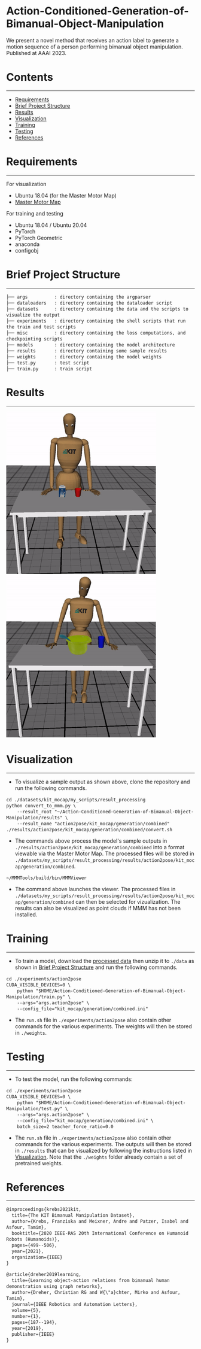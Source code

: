 # Action-Conditioned-Generation-of-Bimanual-Object-Manipulation

We present a novel method that receives an action label to generate a motion sequence of a person performing bimanual object manipulation. Published at AAAI 2023.

# Contents
------------
  * [Requirements](#requirements)
  * [Brief Project Structure](#brief-project-structure)
  * [Results](#results)
  * [Visualization](#visualization)
  * [Training](#training)
  * [Testing](#testing)
  * [References](#references)

# Requirements
------------
 
For visualization

  * Ubuntu 18.04 (for the Master Motor Map)
  * [Master Motor Map](https://mmm.humanoids.kit.edu/mmm2-2-installation.html) 
  
For training and testing

  * Ubuntu 18.04 / Ubuntu 20.04
  * PyTorch
  * PyTorch Geometric
  * anaconda
  * configobj

# Brief Project Structure
------------

    ├── args          : directory containing the argparser
    ├── dataloaders   : directory containing the dataloader script
    ├── datasets      : directory containing the data and the scripts to visualize the output
    ├── experiments   : directory containing the shell scripts that run the train and test scripts
    ├── misc          : directory containing the loss computations, and checkpointing scripts
    ├── models        : directory containing the model architecture
    ├── results       : directory containing some sample results
    ├── weights       : directory containing the model weights
    ├── test.py       : test script
    ├── train.py      : train script
    
# Results
------------

<img src="misc/gifs/Pour.gif" width="400"> <img src="misc/gifs/Scoop.gif" width="400">

# Visualization
------------

  * To visualize a sample output as shown above, clone the repository and run the following commands.

```
cd ./datasets/kit_mocap/my_scripts/result_processing
python convert_to_mmm.py \
    --result_root "~/Action-Conditioned-Generation-of-Bimanual-Object-Manipulation/results" \
    --result_name "action2pose/kit_mocap/generation/combined"
./results/action2pose/kit_mocap/generation/combined/convert.sh
```

  * The commands above process the model's sample outputs in `./results/action2pose/kit_mocap/generation/combined` into a format viewable via the Master Motor Map. The processed files will be stored in `./datasets/my_scripts/result_processing/results/action2pose/kit_mocap/generation/combined`.

```
~/MMMTools/build/bin/MMMViewer
```

  * The command above launches the viewer. The processed files in `./datasets/my_scripts/result_processing/results/action2pose/kit_mocap/generation/combined` can then be selected for vizualization. The results can also be visualized as point clouds if MMM has not been installed.

# Training
------------

  * To train a model, download the [processed data](https://imperialcollegelondon.box.com/s/5spz4kwqbkgc18zndjsvhal1t09uce1f) then unzip it to `./data` as shown in [Brief Project Structure](#brief-project-structure) and run the following commands.

```
cd ./experiments/action2pose
CUDA_VISIBLE_DEVICES=0 \
    python "$HOME/Action-Conditioned-Generation-of-Bimanual-Object-Manipulation/train.py" \
    --args="args.action2pose" \
    --config_file="kit_mocap/generation/combined.ini"
```

  * The `run.sh` file in `./experiments/action2pose` also contain other commands for the various experiments. The weights will then be stored in `./weights`.

# Testing
------------

  * To test the model, run the following commands:

```
cd ./experiments/action2pose
CUDA_VISIBLE_DEVICES=0 \
    python "$HOME/Action-Conditioned-Generation-of-Bimanual-Object-Manipulation/test.py" \
    --args="args.action2pose" \
    --config_file="kit_mocap/generation/combined.ini" \
    batch_size=2 teacher_force_ratio=0.0
```

  * The `run.sh` file in `./experiments/action2pose` also contain other commands for the various experiments. The outputs will then be stored in `./results` that can be visualized by following the instructions listed in [Visualization](#visualization). Note that the `./weights` folder already contain a set of pretrained weights.

# References
------------
```
@inproceedings{krebs2021kit,
  title={The KIT Bimanual Manipulation Dataset},
  author={Krebs, Franziska and Meixner, Andre and Patzer, Isabel and Asfour, Tamim},
  booktitle={2020 IEEE-RAS 20th International Conference on Humanoid Robots (Humanoids)},
  pages={499--506},
  year={2021},
  organization={IEEE}
}
```
```
@article{dreher2019learning,
  title={Learning object-action relations from bimanual human demonstration using graph networks},
  author={Dreher, Christian RG and W{\"a}chter, Mirko and Asfour, Tamim},
  journal={IEEE Robotics and Automation Letters},
  volume={5},
  number={1},
  pages={187--194},
  year={2019},
  publisher={IEEE}
}
```
